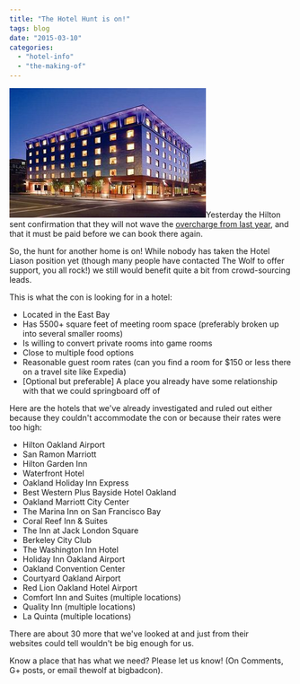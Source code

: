 ```yaml
---
title: "The Hotel Hunt is on!"
tags: blog
date: "2015-03-10"
categories: 
  - "hotel-info"
  - "the-making-of"
---
```


[![Hotel_Image](images/Hotel_Image.jpg)](http://www.bigbadcon.com/wp-content/uploads/2015/03/Hotel_Image.jpg)Yesterday the Hilton sent confirmation that they will not wave the [overcharge from last year](http://www.bigbadcon.com/looking-for-new-recruits/), and that it must be paid before we can book there again.

So, the hunt for another home is on! While nobody has taken the Hotel Liason position yet (though many people have contacted The Wolf to offer support, you all rock!) we still would benefit quite a bit from crowd-sourcing leads.

This is what the con is looking for in a hotel:

- Located in the East Bay
- Has 5500+ square feet of meeting room space (preferably broken up into several smaller rooms)
- Is willing to convert private rooms into game rooms
- Close to multiple food options
- Reasonable guest room rates (can you find a room for $150 or less there on a travel site like Expedia)
- \[Optional but preferable\] A place you already have some relationship with that we could springboard off of

Here are the hotels that we've already investigated and ruled out either because they couldn't accommodate the con or because their rates were too high:

- Hilton Oakland Airport
- San Ramon Marriott
- Hilton Garden Inn
- Waterfront Hotel
- Oakland Holiday Inn Express
- Best Western Plus Bayside Hotel Oakland
- Oakland Marriott City Center
- The Marina Inn on San Francisco Bay
- Coral Reef Inn & Suites
- The Inn at Jack London Square
- Berkeley City Club
- The Washington Inn Hotel
- Holiday Inn Oakland Airport
- Oakland Convention Center
- Courtyard Oakland Airport
- Red Lion Oakland Hotel Airport
- Comfort Inn and Suites (multiple locations)
- Quality Inn (multiple locations)
- La Quinta (multiple locations)

There are about 30 more that we've looked at and just from their websites could tell wouldn't be big enough for us.

Know a place that has what we need? Please let us know! (On Comments, G+ posts, or email thewolf at bigbadcon).
